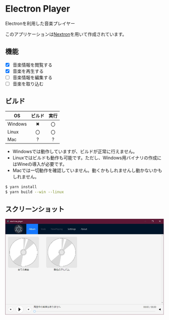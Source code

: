 # Electron Player

Electronを利用した音楽プレイヤー

このアプリケーションは[Nextron](https://github.com/saltyshiomix/nextron)を用いて作成されています。

## 機能

-   [x] 音楽情報を閲覧する
-   [x] 音楽を再生する
-   [ ] 音楽情報を編集する
-   [ ] 音楽を取り込む

## ビルド

| OS      | ビルド | 実行 |
| ------- | :----: | :--: |
| Windows |   ✖   |  〇  |
| Linux   |   〇   |  〇  |
| Mac     |   ?    |  ?   |

-   Windowsでは動作していますが、ビルドが正常に行えません。
-   Linuxではビルドも動作も可能です。ただし、Windows用バイナリの作成にはWineの導入が必要です。
-   Macでは一切動作を確認していません。動くかもしれませんし動かないかもしれません。

```bash
$ yarn install
$ yarn build --win --linux
```

## スクリーンショット

<img src="./resources/screenshot_1.jpg">

